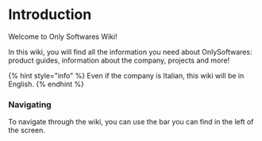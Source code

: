 # Introduction

Welcome to Only Softwares Wiki!

In this wiki, you will find all the information you need about OnlySoftwares: product guides, information about the company, projects and more!

{% hint style="info" %}
Even if the company is Italian, this wiki will be in English.
{% endhint %}

### Navigating

To navigate through the wiki, you can use the bar you can find in the left of the screen.
